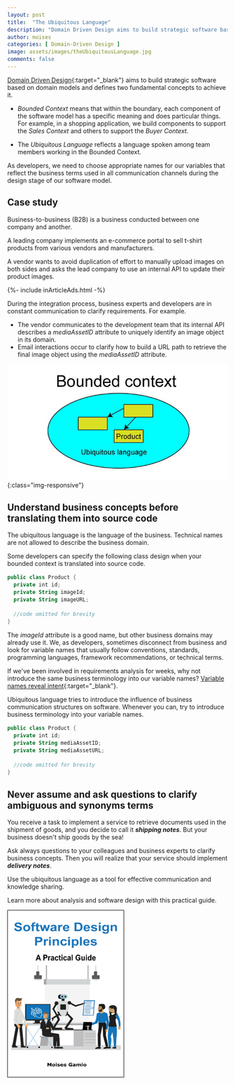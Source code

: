```yaml
---
layout: post
title:  "The Ubiquitous Language"
description: "Domain Driven Design aims to build strategic software based on domain models."
author: moises
categories: [ Domain-Driven Design ]
image: assets/images/theUbiquitousLanguage.jpg
comments: false
---
```


[Domain Driven Design](https://codercuy.com/domain-driven-design/){:target="_blank"} aims to build strategic software based on domain models and defines two fundamental concepts to achieve it.

- *Bounded Context* means that within the boundary, each component of the software model has a specific meaning and does particular things. For example, in a shopping application, we build components to support the *Sales Context* and others to support the *Buyer Context*.

- The *Ubiquitous Language* reflects a language spoken among team members working in the Bounded Context.

As developers, we need to choose appropriate names for our variables that reflect the business terms used in all communication channels during the design stage of our software model.

## Case study

Business-to-business (B2B) is a business conducted between one company and another.

A leading company implements an e-commerce portal to sell t-shirt products from various vendors and manufacturers.

A vendor wants to avoid duplication of effort to manually upload images on both sides and asks the lead company to use an internal API to update their product images.

<div>
{%- include inArticleAds.html -%}
</div>

During the integration process, business experts and developers are in constant communication to clarify requirements. For example.

- The vendor communicates to the development team that its internal API describes a *mediaAssetID* attribute to uniquely identify an image object in its domain.
- Email interactions occur to clarify how to build a URL path to retrieve the final image object using the *mediaAssetID* attribute.

![ubiquitous Language](/assets/images/ubiquitousLanguage.jpg){:class="img-responsive"}

## Understand business concepts before translating them into source code

The ubiquitous language is the language of the business. Technical names are not allowed to describe the business domain.

Some developers can specify the following class design when your bounded context is translated into source code.

```kotlin
public class Product {
  private int id;
  private String imageId;
  private String imageURL;
  
  //code omitted for brevity
}
```

The *imageId* attribute is a good name, but other business domains may already use it. We, as developers, sometimes disconnect from business and look for variable names that usually follow conventions, standards, programming languages, framework recommendations, or technical terms.

If we've been involved in requirements analysis for weeks, why not introduce the same business terminology into our variable names? [Variable names reveal intent](https://codersite.dev/clean-code/){:target="_blank"}. 

Ubiquitous language tries to introduce the influence of business communication structures on software. Whenever you can, try to introduce business terminology into your variable names.

```kotlin
public class Product {
  private int id;
  private String mediaAssetID;
  private String mediaAssetURL;
  
  //code omitted for brevity
}
```

## Never assume and ask questions to clarify ambiguous and synonyms terms

You receive a task to implement a service to retrieve documents used in the shipment of goods, and you decide to call it  ***shipping notes***. But your business doesn't ship goods by the sea! 

Ask always questions to your colleagues and business experts to clarify business concepts. Then you will realize that your service should implement ***delivery notes***.

Use the ubiquitous language as a tool for effective communication and knowledge sharing.

Learn more about analysis and software design with this practical guide.

<a href="https://amzn.to/3q7otGe" target="_blank"><img style="border:1px solid black;" alt="codersite" border="0" width="265" height="380" src="../assets/images/SoftwareDesignPortadaJPG.jpg" ></a>
